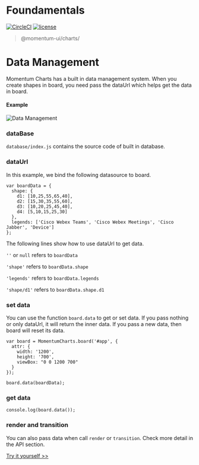 # Foundamentals

[![CircleCI](https://img.shields.io/circleci/project/github/momentum-design/momentum-ui/master.svg)](https://circleci.com/gh/momentum-design/momentum-ui/)
[![license](https://img.shields.io/github/license/momentum-design/momentum-ui.svg?color=blueviolet)](https://github.com/momentum-design/momentum-ui/blob/master/charts/LICENSE)

> @momentum-ui/charts/

# Data Management

Momentum Charts has a built in data management system. When you create shapes in board, you need pass the dataUrl which helps get the data in board.


#### Example

![Data Management](https://screenshot.codepen.io/3315115.ZEEVXRN.small.cd000a88-d274-4b73-8d78-167723596e9f.png)

### dataBase

```database/index.js``` contains the source code of built in database.

### dataUrl

In this example, we bind the following datasource to board.

```
var boardData = {
  shape: {
    d1: [10,25,55,65,40],
    d2: [15,30,35,55,60],
    d3: [10,20,25,45,40],
    d4: [5,10,15,25,30]
  },
  legends: ['Cisco Webex Teams', 'Cisco Webex Meetings', 'Cisco Jabber', 'Device']
};
```
The following lines show how to use dataUrl to get data. 

```''``` or ```null``` refers to ```boardData```

```'shape'``` refers to ```boardData.shape```

```'legends'``` refers to ```boardData.legends```

```'shape/d1'``` refers to ```boardData.shape.d1```

### set data

You can use the function ```board.data``` to get or set data. If you pass nothing or only dataUrl, it will return the inner data. If you pass a new data, then board will reset its data.

```
var board = MomentumCharts.board('#app', {
  attr: {
    width: '1200',
    height: '700',
    viewBox: "0 0 1200 700"
  }
});

board.data(boardData);
```

### get data

```
console.log(board.data());
```

### render and transition

You can also pass data when call ```render``` or ```transition```. Check more detail in the API section.

[Try it yourself >>](https://codepen.io/arthusliang/pen/ZEEVXRN)
